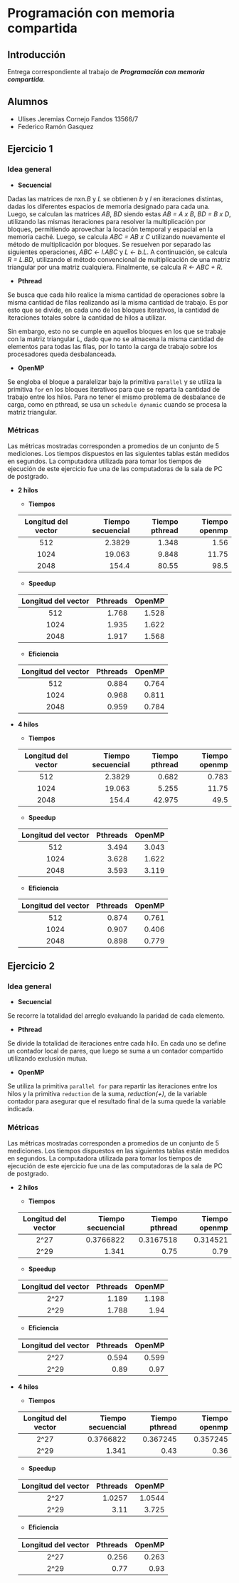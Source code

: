 # Programación con memoria compartida

## Introducción

Entrega correspondiente al trabajo de **_Programación con memoria compartida_**.

## Alumnos

-   Ulises Jeremias Cornejo Fandos 13566/7
-   Federico Ramón Gasquez

## Ejercicio 1

### Idea general

-   **Secuencial**

Dadas las matrices de nxn._B_ y _L_ se obtienen _b_ y _l_ en iteraciones distintas,
dadas los diferentes espacios de memoria designado para cada una. Luego,
se calculan las matrices _AB_, _BD_ siendo estas _AB = A x B_, _BD = B x D_,
utilizando las mismas iteraciones para resolver la multiplicación por bloques,
permitiendo aprovechar la locación temporal y espacial en la memoria caché.
Luego, se calcula _ABC = AB x C_ utilizando nuevamente el método de
multiplicación por bloques. Se resuelven por separado las siguientes operaciones,
_ABC &lt;- l.ABC_ y _L &lt;- b.L_. A continuación, se calcula _R = L.BD_, utilizando
el método convencional de multiplicación de una matriz triangular por una matriz
cualquiera. Finalmente, se calcula _R &lt;- ABC + R_.

-   **Pthread**

Se busca que cada hilo realice la misma cantidad de operaciones sobre la
misma cantidad de filas realizando así la misma cantidad de trabajo.
Es por esto que se divide, en cada uno de los bloques iterativos,
la cantidad de iteraciones totales sobre la cantidad de hilos a utilizar.

Sin embargo, esto no se cumple en aquellos bloques en los que se trabaje
con la matriz triangular _L_, dado que no se almacena la misma cantidad de
elementos para todas las filas, por lo tanto la carga de trabajo sobre los
procesadores queda desbalanceada.

-   **OpenMP**

Se engloba el bloque a paralelizar bajo la primitiva `parallel`
y se utiliza la primitiva `for` en los bloques iterativos para que se reparta la
cantidad de trabajo entre los hilos. Para no tener el mismo problema
de desbalance de carga, como en pthread, se usa un `schedule dynamic`
cuando se procesa la matriz triangular.

### Métricas

Las métricas mostradas corresponden a promedios de un conjunto de 5 mediciones.
Los tiempos dispuestos en las siguientes tablas están medidos en segundos.
La computadora utilizada para tomar los tiempos de ejecución de este ejercicio
fue una de las computadoras de la sala de PC de postgrado.

-   **2 hilos**

    -   **Tiempos**

    | Longitud del vector | Tiempo secuencial | Tiempo pthread | Tiempo openmp |
    | :-----------------: | ----------------: | -------------: | ------------: |
    |          512        |            2.3829 |          1.348 |          1.56 |
    |         1024        |            19.063 |          9.848 |         11.75 |
    |         2048        |             154.4 |          80.55 |          98.5 |

    -   **Speedup**

    | Longitud del vector | Pthreads | OpenMP |
    | :-----------------: | -------: | -----: |
    |          512        |    1.768 |  1.528 |
    |         1024        |    1.935 |  1.622 |
    |         2048        |    1.917 |  1.568 |

    -   **Eficiencia**

    | Longitud del vector | Pthreads | OpenMP |
    | :-----------------: | -------: | -----: |
    |          512        |    0.884 |  0.764 |
    |         1024        |    0.968 |  0.811 |
    |         2048        |    0.959 |  0.784 |

-   **4 hilos**

    -   **Tiempos**

    | Longitud del vector | Tiempo secuencial | Tiempo pthread | Tiempo openmp |
    | :-----------------: | ----------------: | -------------: | ------------: |
    |          512        |            2.3829 |          0.682 |         0.783 |
    |         1024        |            19.063 |          5.255 |         11.75 |
    |         2048        |             154.4 |         42.975 |          49.5 |

    -   **Speedup**

    | Longitud del vector | Pthreads | OpenMP |
    | :-----------------: | -------: | -----: |
    |          512        |    3.494 |  3.043 |
    |         1024        |    3.628 |  1.622 |
    |         2048        |    3.593 |  3.119 |

    -   **Eficiencia**

    | Longitud del vector | Pthreads | OpenMP |
    | :-----------------: | -------: | -----: |
    |          512        |    0.874 |  0.761 |
    |         1024        |    0.907 |  0.406 |
    |         2048        |    0.898 |  0.779 |


## Ejercicio 2

### Idea general

-   **Secuencial**

Se recorre la totalidad del arreglo evaluando la paridad de cada elemento.

-   **Pthread**

Se divide la totalidad de iteraciones entre cada hilo. En cada uno
se define un contador local de pares, que luego se suma a un contador compartido
utilizando exclusión mutua.

-   **OpenMP**

Se utiliza la primitiva `parallel for` para repartir las iteraciones
entre los hilos y la primitiva `reduction` de la suma, _reduction(+)_, de la
variable contador para asegurar que el resultado final de la suma quede
la variable indicada.

### Métricas

Las métricas mostradas corresponden a promedios de un conjunto de 5 mediciones.
Los tiempos dispuestos en las siguientes tablas están medidos en segundos.
La computadora utilizada para tomar los tiempos de ejecución de este ejercicio
fue una de las computadoras de la sala de PC de postgrado.

-   **2 hilos**

    -   **Tiempos**

    | Longitud del vector | Tiempo secuencial | Tiempo pthread | Tiempo openmp |
    | :-----------------: | ----------------: | -------------: | ------------: |
    |         2^27        |         0.3766822 |      0.3167518 |      0.314521 |
    |         2^29        |             1.341 |           0.75 |          0.79 |

    -   **Speedup**

    | Longitud del vector | Pthreads | OpenMP |
    | :-----------------: | -------: | -----: |
    |         2^27        |    1.189 |  1.198 |
    |         2^29        |    1.788 |   1.94 |

    -   **Eficiencia**

    | Longitud del vector | Pthreads | OpenMP |
    | :-----------------: | -------: | -----: |
    |         2^27        |    0.594 |  0.599 |
    |         2^29        |     0.89 |   0.97 |

-   **4 hilos**

    -   **Tiempos**

    | Longitud del vector | Tiempo secuencial | Tiempo pthread | Tiempo openmp |
    | :-----------------: | ----------------: | -------------: | ------------: |
    |         2^27        |         0.3766822 |       0.367245 |      0.357245 |
    |         2^29        |             1.341 |           0.43 |          0.36 |

    -   **Speedup**

    | Longitud del vector | Pthreads |  OpenMP |
    | :-----------------: | -------: | -----: |
    |         2^27        |   1.0257 |  1.0544 |
    |         2^29        |     3.11 |   3.725 |

    -   **Eficiencia**

    | Longitud del vector | Pthreads | OpenMP |
    | :-----------------: | -------: | -----: |
    |         2^27        |    0.256 |  0.263 |
    |         2^29        |     0.77 |   0.93 |
